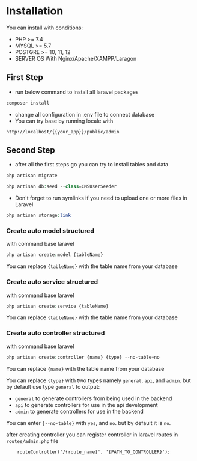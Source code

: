 # Installation
You can install with conditions:
- PHP >= 7.4
- MYSQL >= 5.7
- POSTGRE >= 10, 11, 12
- SERVER OS With Nginx/Apache/XAMPP/Laragon

## First Step
- run below command to install all laravel packages
```php
composer install
```

- change all configuration in .env file to connect database
- You can try base by running locale with
```http request
http://localhost/{{your_app}}/public/admin
```

## Second Step
- after all the first steps go you can try to install tables and data
```php
php artisan migrate
```
```php
php artisan db:seed --class=CMSUserSeeder
```
- Don't forget to run symlinks if you need to upload one or more files in Laravel
```php
php artisan storage:link
```

### Create auto model structured
with command base laravel
```php
php artisan create:model {tableName}
```
You can replace ``{tableName}`` with the table name from your database

### Create auto service structured
with command base laravel
```php
php artisan create:service {tableName}
```
You can replace ``{tableName}`` with the table name from your database

### Create auto controller structured
with command base laravel
```php
php artisan create:controller {name} {type} --no-table=no
```
You can replace ``{name}`` with the table name from your database

You can replace ``{type}`` with two types namely ``general``, ``api``, and ``admin``. but by default use type ``general`` to output:
- ``general`` to generate controllers from being used in the backend
- ``api`` to generate controllers for use in the api development
- ``admin`` to generate controllers for use in the backend

You can enter ``{--no-table}`` with ``yes``, and ``no``. but by default it is ``no``.

after creating controller you can register controller in laravel routes in ``routes/admin.php`` file
```injectablephp
    routeController('/{route_name}', '{PATH_TO_CONTROLLER}');
```
